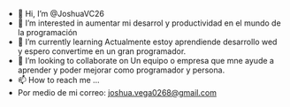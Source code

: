 - 👋 Hi, I’m @JoshuaVC26
- 👀 I’m interested in  aumentar mi desarrol y productividad en el mundo de la programación
- 🌱 I’m currently learning 
Actualmente estoy aprendiende desarrollo wed y espero convertime en un gran programador.
- 💞️ I’m looking to collaborate on 
Un equipo o empresa que mne ayude a aprender y poder mejorar como programador y persona.
- 📫 How to reach me ...
- Por medio de  mi correo: joshua.vega0268@gmail.com

<!---
JoshuaVC26/JoshuaVC26 is a ✨ special ✨ repository because its `README.md` (this file) appears on your GitHub profile.
You can click the Preview link to take a look at your changes.
--->
